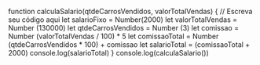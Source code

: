function calculaSalario(qtdeCarrosVendidos, valorTotalVendas) {
    // Escreva seu código aqui
    let salarioFixo = Number(2000)
    let valorTotalVendas = Number (130000)
    let qtdeCarrosVendidos = Number (3)
    let comissao = Number (valorTotalVendas / 100) * 5
    let comissaoTotal = Number (qtdeCarrosVendidos * 100) + comissao
    let salarioTotal = (comissaoTotal + 2000)
    console.log(salarioTotal)
}
console.log(calculaSalario())
